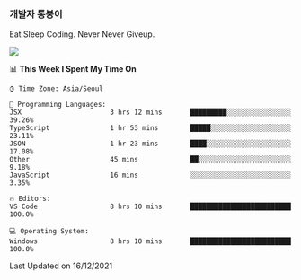 ### 개발자 통붕이
Eat Sleep Coding.
Never Never Giveup.

<img src="https://github-readme-stats.vercel.app/api/top-langs/?username=tiaz0128&layout=compact" />

<br/>

<!--START_SECTION:waka-->
📊 **This Week I Spent My Time On** 

```text
⌚︎ Time Zone: Asia/Seoul

💬 Programming Languages: 
JSX                      3 hrs 12 mins       █████████░░░░░░░░░░░░░░░░   39.26% 
TypeScript               1 hr 53 mins        █████░░░░░░░░░░░░░░░░░░░░   23.11% 
JSON                     1 hr 23 mins        ████░░░░░░░░░░░░░░░░░░░░░   17.08% 
Other                    45 mins             ██░░░░░░░░░░░░░░░░░░░░░░░   9.18% 
JavaScript               16 mins             ░░░░░░░░░░░░░░░░░░░░░░░░░   3.35%

🔥 Editors: 
VS Code                  8 hrs 10 mins       █████████████████████████   100.0%

💻 Operating System: 
Windows                  8 hrs 10 mins       █████████████████████████   100.0%

```


 Last Updated on 16/12/2021
<!--END_SECTION:waka-->
